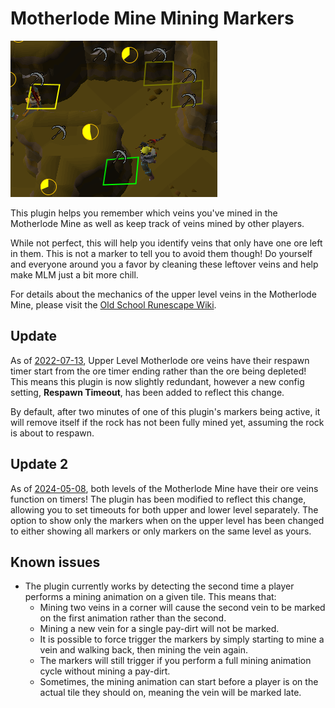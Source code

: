 # Motherlode Mine Mining Markers
![MLM Markers in Action](mlmmarkers.png)

This plugin helps you remember which veins you've mined in
the Motherlode Mine as well as keep track
of veins mined by other players.

While not perfect, this will help you identify veins that only
have one ore left in them. This is not a marker to tell you to
avoid them though! Do yourself and everyone around you a favor
by cleaning these leftover veins and help make MLM just a bit
more chill.

For details about the mechanics of the upper level veins in the Motherlode Mine, please visit the
[Old School Runescape Wiki](https://oldschool.runescape.wiki/w/Motherlode_Mine#Upper_level).

## Update

As of [2022-07-13](https://secure.runescape.com/m=news/emirs-arena-full-launch?oldschool=1),
Upper Level Motherlode ore veins have their respawn timer start
from the ore timer ending rather than the ore being depleted!
This means this plugin is now slightly redundant, however a new
config setting, **Respawn Timeout**, has been added to reflect
this change.

By default, after two minutes of one of this plugin's markers
being active, it will remove itself if the rock has not been
fully mined yet, assuming the rock is about to respawn.

## Update 2

As of [2024-05-08](https://secure.runescape.com/m=news/project-rebalance-skilling--poll-81-mta-changes?oldschool=1),
both levels of the Motherlode Mine have their ore veins function on timers!
The plugin has been modified to reflect this change, allowing you to set
timeouts for both upper and lower level separately. The option to show only
the markers when on the upper level has been changed to either showing all markers
or only markers on the same level as yours.

## Known issues

* The plugin currently works by detecting the second time a player
  performs a mining animation on a given tile. This means that:
  * Mining two veins in a corner will cause the second vein to be
    marked on the first animation rather than the second.
  * Mining a new vein for a single pay-dirt will not be marked.
  * It is possible to force trigger the markers by simply starting
    to mine a vein and walking back, then mining the vein again.
  * The markers will still trigger if you perform a full mining
    animation cycle without mining a pay-dirt.
  * Sometimes, the mining animation can start before a player
    is on the actual tile they should on, meaning the vein will
    be marked late.
